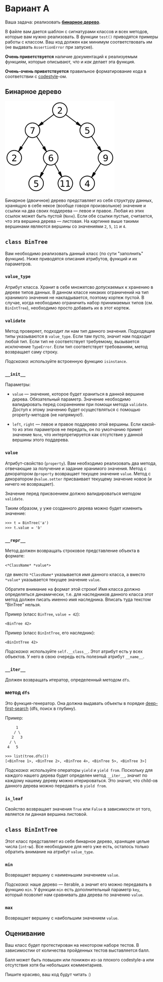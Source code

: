 # Вариант А

Ваша задача: реализовать **[бинарное дерево](https://ru.wikipedia.org/wiki/%D0%94%D0%B2%D0%BE%D0%B8%D1%87%D0%BD%D0%BE%D0%B5_%D0%B4%D0%B5%D1%80%D0%B5%D0%B2%D0%BE)**.

В файле вам дается шаблон с сигнатурами классов и всех методов, которые вам нужно реализовать. В функции `test()` приводятся примеры работы с классом. Ваш код должен как минимум соответствовать им (не выдавать `AssertionError` при запуске).

**Очень приветствуется** наличие документаций к реализуемым функциям, которые описывают, *что* и *как* делает эта функция.

**Очень-очень приветствуется** правильное форматирование кода в соответствии с [codestyle](https://www.python.org/dev/peps/pep-0008/)-ом.

## Бинарное дерево

<img src="../../img/binary_tree_example.png" height="300">

Бинарное (двоичное) дерево представляет из себя структуру данных, хранящую в себе некое (вообще говоря произвольное) значение и ссылки на два своих поддерева — левое и правое. Любая из этих ссылок может быть пустой (`None`). Если обе ссылки пустые, считается, что эта вершина дерева — листовая. На картинке выше такими вершинами являются вершины со значениями `2`, `5`, `11` и `4`.

## `class BinTree`

Вам необходимо реализовать данный класс (по сути "заполнить" функции). Ниже приводятся описания атрибутов, функций и их параметров.

### `value_type`

Атрибут класса. Хранит в себе множетсво допускаемых к хранению в дереве типов данных. В данном классе никаких ограничений на тип хранимого значения не накладывается, поэтому кортеж пустой. В случае, когда необходимо ограничить набор принимаемых типов (см. `BinIntTree`), необходимо просто добавить их в этот кортеж.

### `validate`

Метод проверяет, подходит ли нам тип данного значения. Подходящие типы указываются в `value_type`. Если там пусто, значит нам подходит любой тип. Если тип не соответствует требуемому, вызывается исключение `TypeError`. Если тип соответствует требованиям, метод возвращает саму строку.

*Подсказка:* используйте встроенную функцию `isinstance`.

### `__init__`

Параметры:

* `value` — значение, которое будет храниться в данной вершине дерева. Обязательный параметр. Значение необходимо валидировать перед сохранением при помощи метода `validate`. Доступ к этому значению будет осуществляться с помощью property-методов (не напрямую!).

* `left`, `right` — левое и правое поддерево этой вершины. Если какой-то из этих параметров не передать, он по умолчанию примет значение `None`, что интерпретируется как отсутствие у данной вершины этого поддерева.

### `value`

Атрибут-свойство (`property`). Вам необходимо реализовать два метода, отвечающие за получение и задание хранимого значения. Метод с декоратором `@property` возвращает текущее значение `value`. Метод с декоратором `@value.setter` присваивает текущему значение новое (и ничего не возвращает). 

Значение перед присвоением должно валидироваться методом `validate`.

Таким образом, у уже созданного дерева можно будет изменить значение:

```
>>> t = BinTree('a')
>>> t.value = 'b'
```

### `__repr__`

Метод должен возвращать строковое представление объекта в формате:

```
<*ClassName* *value*>
```

где вместо `*ClassName*` указывается имя данного класса, а вместо `*value*` указывается текущее значение `value`.

Обратите внимание на формат этой строки! Имя класса должно определяться динамически, т.е. для наследников данного класса этот метод должен писать именно имя наследника. Вписать туда текстом "BinTree" нельзя.

Пример (класс `BinTree`, `value = 42`):

```
<BinTree 42>
```

Пример (класс `BinIntTree`, его наследник):

```
<BinIntTree 42>
```

*Подсказка:* используйте `self.__class__`. Этот атрибут есть у всех объектов. У него в свою очередь есть полезный атрибут `__name__`.

### `__iter__`

Должен возвращать итератор, определенный методом `dfs`.

### метод `dfs`

Это функция-генератор. Она должна выдавать объекты в порядке [deep-first-search](https://ru.wikipedia.org/wiki/%D0%9F%D0%BE%D0%B8%D1%81%D0%BA_%D0%B2_%D0%B3%D0%BB%D1%83%D0%B1%D0%B8%D0%BD%D1%83) (dfs, поиск в глубину).

Пример:

```
     1
    / \
   2   3
  / \
 4   5
```

```
>>> list(tree.dfs())
[<BinTree 1>, <BinTree 2>, <BinTree 4>, <BinTree 5>, <BinTree 3>]
```

*Подсказка:* используйте операторы `yield` и `yield from`. Поскольку для каждого нашего дерева будет определен метод `__iter__`, значит по каждому нашему дереву можно итерироваться. Это значит, что child-ов данного дерева можно передавать в `yield from`.


### `is_leaf`

Свойство возвращает значения `True` или `False` в зависимости от того, является ли данная вершина листовой.

## `class BinIntTree`

Этот класс представляет из себя бинарное дерево, хранящее целые числа (`int`-ы). Все необходимое для него уже есть, осталось только обратить внимание на атрибут `value_type`.

### `min`

Возвращает вершину с наименьшим значением `value`.

*Подсказка:* наше дерево — iterable, а значит его можно передавать в функцию `min`. У функции `min` есть дополнительный параметр `key`, который позволит нам сравнивать два дерева по значению `value`.

### `max`

Возвращает вершину с наибольшим значением `value`.

## Оценивание

Ваш класс будет протестирован на некотором наборе тестов. В зависимостии от количества пройденных тестов выставляется балл.

Балл может быть повышен или понижен из-за плохого codestyle-а или отсутствия хотя бы небольших комментариев.

Пишите красиво, ваш код будут читать :)
